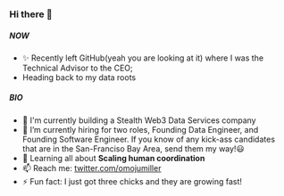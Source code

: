 ### Hi there 👋

<!--
**omoju/omoju** is a ✨ _special_ ✨ repository because its `README.md` (this file) appears on your GitHub profile.

Here are some ideas to get you started:

- 🔭 I’m currently working on ...
- 🌱 I’m currently learning ...
- 👯 I’m looking to collaborate on ...
- 🤔 I’m looking for help with ...
- 💬 Ask me about ...
- 📫 How to reach me: ...
- 😄 Pronouns: ...
- ⚡ Fun fact: ...
-->

##### NOW

- ✨ Recently left GitHub(yeah you are looking at it) where I was the Technical Advisor to the CEO;
- Heading back to my data roots

##### BIO

- 🏢 I'm currently building a Stealth Web3 Data Services company
- 🤔 I’m currently hiring for two roles, Founding Data Engineer, and Founding Software Engineer. If you know of any kick-ass candidates that are in the San-Franciso Bay Area, send them my way!😃
- 🌱 Learning all about **Scaling human coordination**
- 📫 Reach me: [twitter.com/omojumiller](https://twitter.com/omojumiller)
- ⚡ Fun fact: I just got three chicks and they are growing fast!
